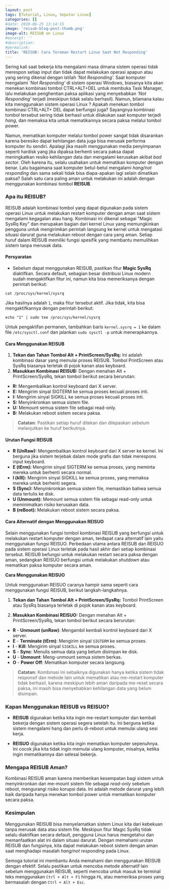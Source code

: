 ```yaml
---
layout: post
tags: [Tutorial, Linux, Seputar Linux]
categories: []
#date: 2019-06-25 13:14:15
image: 'reisub-blog-post-thumb.png'
image-alt: REISUB on Linux
#excerpt: ''
#description:
#permalink:
title: 'REISUB: Cara Teraman Restart Linux Saat Not Responding'
---
```



Sering kali saat bekerja kita mengalami masa dimana sistem operasi tidak merespon setiap input dan tidak dapat melakukan operasi apapun atau yang sering dikenal dengan istilah _'Not Responding'._ Saat komputer mengalami *'Not Responding'* di sistem operasi Windows, biasanya kita akan menekan kombinasi tombol CTRL+ALT+DEL untuk membuka Task Manager, lalu melakukan penghentian paksa aplikasi yang menyebabkan *'Not Responding'* terjadi (meskipun tidak selalu berhasil). Namun, bilamana kalau kita menggunakan sistem operasi Linux ? Apakah menekan tombol kombinasi CTRL+ALT+ DEL dapat berfungsi juga? Sayangnya kombinasi tombol tersebut sering tidak berhasil untuk dilakukan saat komputer terjadi *hang*, dan memaksa kita untuk mematikannya secara paksa melalui tombol power.

Namun, mematikan komputer melalui tombol power sangat tidak disarankan karena beresiko dapat kehilangan data juga bisa merusak performa komputer itu sendiri. Apalagi jika masih menggunakan media penyimpanan seperti hardisk yang jika dipaksa berhenti secara paksa dapat meningkatkan resiko kehilangan data dan mengalami kerusakan akibat *bad sector*. Oleh karena itu, selalu usahakan untuk mematikan komputer dengan benar. Lalu bagaimana saat komputer betul-betul mengalami *hang/not responding* dan sama sekali tidak bisa diapa-apakan lagi selain dimatikan paksa? Salah satu cara paling aman untuk melakukan ini adalah dengan menggunakan kombinasi tombol **REISUB**.

### Apa itu REISUB?

REISUB adalah kombinasi tombol yang dapat digunakan pada sistem operasi Linux untuk melakukan restart komputer dengan aman saat sistem mengalami kegagalan atau hang. Kombinasi ini dikenal sebagai "Magic SysRq Key" dan merupakan bagian dari kernel Linux yang memungkinkan pengguna untuk mengirimkan perintah langsung ke kernel untuk mengatasi situasi darurat guna melakukan reboot dengan cara yang aman. Setiap huruf dalam REISUB memiliki fungsi spesifik yang membantu memulihkan sistem tanpa merusak data.

#### Persyaratan

- Sebelum dapat menggunakan REISUB, pastikan fitur **Magic SysRq** diaktifkan. Secara default, sebagian besar distribusi Linux modern sudah mengaktifkan fitur ini, namun kita bisa memeriksanya dengan perintah berikut:
  

```cat
cat /proc/sys/kernel/sysrq
```

Jika hasilnya adalah `1`, maka fitur tersebut aktif. Jika tidak, kita bisa mengaktifkannya dengan perintah berikut:

```echo
echo "1" | sudo tee /proc/sys/kernel/sysrq
```

Untuk pengaktifan permanen, tambahkan baris `kernel.sysrq = 1` ke dalam file `/etc/sysctl.conf` dan jalankan `sudo sysctl -p` untuk menerapkannya.

#### Cara Menggunakan REISUB

1. **Tekan dan Tahan Tombol Alt + PrintScreen/SysRq:** Ini adalah kombinasi dasar yang memulai proses REISUB. Tombol PrintScreen atau SysRq biasanya terletak di pojok kanan atas keyboard.
2. **Masukkan Kombinasi REISUB:** Dengan menahan Alt + PrintScreen/SysRq, tekan tombol berikut secara berurutan:
  
  - **R:** Mengembalikan kontrol keyboard dari X server.
  - **E:** Mengirim sinyal SIGTERM ke semua proses kecuali proses inti.
  - **I:** Mengirim sinyal SIGKILL ke semua proses kecuali proses inti.
  - **S:** Menyinkronkan semua sistem file.
  - **U:** Memount semua sistem file sebagai read-only.
  - **B:** Melakukan reboot sistem secara paksa.
  
  > **Catatan**: Pastikan setiap huruf ditekan dan dilepaskan sebelum melanjutkan ke huruf berikutnya.
  
  
#### Urutan Fungsi REISUB
  
  - **R (UnRaw):** Mengembalikan kontrol keyboard dari X server ke kernel. Ini berguna jika sistem terjebak dalam mode grafis dan tidak merespons input keyboard.
  - **E (tErm):** Mengirim sinyal SIGTERM ke semua proses, yang meminta mereka untuk berhenti secara normal.
  - **I (kIll):** Mengirim sinyal SIGKILL ke semua proses, yang memaksa mereka untuk berhenti segera.
  - **S (Sync):** Menyinkronkan semua sistem file, memastikan bahwa semua data tertulis ke disk.
  - **U (Unmount):** Memount semua sistem file sebagai read-only untuk meminimalkan risiko kerusakan data.
  - **B (reBoot):** Melakukan reboot sistem secara paksa.

#### Cara Alternatif dengan Menggunakan REISUO

Selain menggunakan fungsi tombol kombinasi REISUB yang berfungsi untuk melakukan restart komputer dengan aman, terdapat cara alternatif lain yaitu menggunakan fungsi REISUO. Perbedaan utama antara REISUB dan REISUO pada sistem operasi Linux terletak pada hasil akhir dari setiap kombinasi tersebut. REISUB befungsi untuk melakukan restart secara paksa dengan aman, sedangkan REISUO berfungsi untuk melakukan *shutdown* atau mematikan paksa komputer secara aman.

**Cara Menggunakan REISUO**

Untuk menggunakan REISUO caranya hampir sama seperti cara menggunakan fungsi REISUB, berikut langkah-langkahnya.

1. **Tekan dan Tahan Tombol Alt + PrintScreen/SysRq:** Tombol PrintScreen atau SysRq biasanya terletak di pojok kanan atas keyboard.
  
2. **Masukkan Kombinasi REISUO:** Dengan menahan Alt + PrintScreen/SysRq, tekan tombol berikut secara berurutan:
  
  - **R** - **Unmount (unRaw)**: Mengambil kembali kontrol keyboard dari X server.
  - **E** - **Terminate (tErm)**: Mengirim sinyal `SIGTERM` ke semua proses.
  - **I** - **Kill**: Mengirim sinyal `SIGKILL` ke semua proses.
  - **S** - **Sync**: Menulis semua data yang belum disimpan ke disk.
  - **U** - **Unmount**: Meng-unmount semua sistem berkas.
  - **O** - **Power Off**: Mematikan komputer secara langsung.
  
  > **Catatan:** Kombinasi ini sebaiknya digunakan hanya ketika sistem tidak responsif dan metode lain untuk mematikan atau me-restart komputer tidak berhasil, karena meskipun lebih aman daripada me-reset secara paksa, ini masih bisa menyebabkan kehilangan data yang belum disimpan.
  

### Kapan Menggunakan REISUB vs REISUO?

- **REISUB** digunakan ketika kita ingin me-restart komputer dan kembali bekerja dengan sistem operasi segera setelah itu. Ini berguna ketika sistem mengalami hang dan perlu di-reboot untuk memulai ulang sesi kerja.
  
- **REISUO** digunakan ketika kita ingin mematikan komputer sepenuhnya. Ini cocok jika kita tidak ingin memulai ulang komputer, misalnya, ketika ingin mematikannya dan selesai bekerja.
  

### Mengapa REISUB Aman?

Kombinasi REISUB aman karena memberikan kesempatan bagi sistem untuk menyinkronkan dan me-mount sistem file sebagai *read-only* sebelum reboot, mengurangi risiko korupsi data. Ini adalah metode darurat yang lebih baik daripada hanya menekan tombol power untuk mematikan komputer secara paksa.

### Kesimpulan

Menggunakan REISUB bisa menyelamatkan sistem Linux kita dari kebekuan tanpa merusak data atau sistem file. Meskipun fitur Magic SysRq tidak selalu diaktifkan secara default, pengguna Linux harus mengetahui dan memanfaatkan alat ini dalam situasi darurat. Dengan memahami urutan REISUB dan fungsinya, kita dapat melakukan reboot sistem dengan aman saat menghadapi masalah *hang/not responding* pada Linux.

Semoga tutorial ini membantu Anda memahami dan menggunakan REISUB dengan efektif. Selalu pastikan untuk mencoba metode alternatif lain sebelum menggunakan REISUB, seperti mencoba untuk masuk ke terminal teks menggunakan `Ctrl + Alt + F1` hingga `F6`, atau memeriksa proses yang bermasalah dengan `Ctrl + Alt + Esc`.